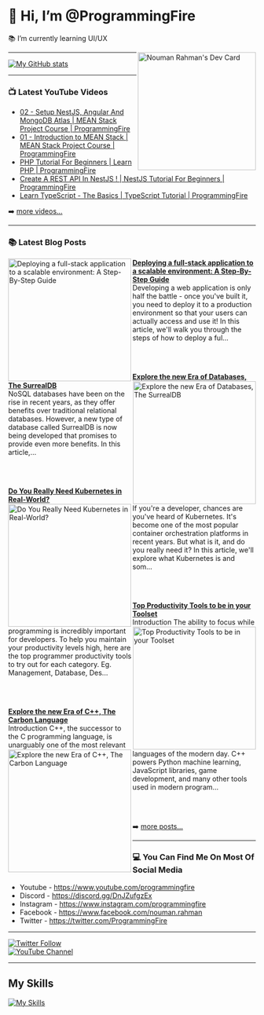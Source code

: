 # 👋 Hi, I’m @ProgrammingFire
📚 I’m currently learning UI/UX

<div align="left">
  <a href="https://app.daily.dev/programmingfire"><img align="right" width="240" src="https://api.daily.dev/devcards/86dba213ca724d5892a77340b0410d32.png?r=orz" alt="Nouman Rahman's Dev Card"/></a>
</div>

---

[![My GitHub stats](https://github-readme-stats.vercel.app/api?username=programmingfire&theme=github_dark&show_icons=true)](https://github.com/anuraghazra/github-readme-stats)

---

### 📺 Latest YouTube Videos

<!-- YOUTUBE:START -->
- [02 - Setup NestJS, Angular And MongoDB Atlas | MEAN Stack Project Course | ProgrammingFire](https://www.youtube.com/watch?v=PffxVIxLGMU)
- [01 - Introduction to MEAN Stack | MEAN Stack Project Course | ProgrammingFire](https://www.youtube.com/watch?v=uCbo1Ix3SIA)
- [PHP Tutorial For Beginners | Learn PHP | ProgrammingFire](https://www.youtube.com/watch?v=YQqQHKgmKGc)
- [Create A REST API In NestJS ! | NestJS Tutorial For Beginners | ProgrammingFire](https://www.youtube.com/watch?v=q488cm7UQIo)
- [Learn TypeScript - The Basics | TypeScript Tutorial | ProgrammingFire](https://www.youtube.com/watch?v=gmxI1zjckPQ)
<!-- YOUTUBE:END -->

➡️ [more videos...](https://youtube.com/c/ProgrammingFire)

---

### 📚 Latest Blog Posts

<!-- HASHNODE_BLOG:START -->
<p align="left">
<a href="https://programmingfire.com/how-to-deploy-a-fullstack-app-to-the-moon" title="Deploying a full-stack application to a scalable environment: A Step-By-Step Guide"><img src="https://cdn.hashnode.com/res/hashnode/image/upload/v1663520962590/lvm8sIKTb.png" alt="Deploying a full-stack application to a scalable environment: A Step-By-Step Guide" width="250px" align="left" /></a>
<a href="https://programmingfire.com/how-to-deploy-a-fullstack-app-to-the-moon" title="Deploying a full-stack application to a scalable environment: A Step-By-Step Guide"><strong>Deploying a full-stack application to a scalable environment: A Step-By-Step Guide</strong></a>
<br/> Developing a web application is only half the battle - once you've built it, you need to deploy it to a production environment so that your users can actually access and use it! In this article, we'll walk you through the steps of how to deploy a ful... </p> <br/> <br/>
<p align="left">
<a href="https://programmingfire.com/explore-the-new-era-of-databases-the-surrealdb" title="Explore the new Era of Databases, The SurrealDB"><img src="https://cdn.hashnode.com/res/hashnode/image/upload/v1663416156704/ikgg2OGtQ.png" alt="Explore the new Era of Databases, The SurrealDB" width="250px" align="right" /></a>
<a href="https://programmingfire.com/explore-the-new-era-of-databases-the-surrealdb" title="Explore the new Era of Databases, The SurrealDB"><strong>Explore the new Era of Databases, The SurrealDB</strong></a>
<br/> NoSQL databases have been on the rise in recent years, as they offer benefits over traditional relational databases. However, a new type of database called SurrealDB is now being developed that promises to provide even more benefits. In this article,... </p> <br/> <br/>
<p align="left">
<a href="https://programmingfire.com/do-you-really-need-kubernetes-in-real-world" title="Do You Really Need Kubernetes in Real-World?"><img src="https://cdn.hashnode.com/res/hashnode/image/upload/v1663408152793/NyIuXCFjX.png" alt="Do You Really Need Kubernetes in Real-World?" width="250px" align="left" /></a>
<a href="https://programmingfire.com/do-you-really-need-kubernetes-in-real-world" title="Do You Really Need Kubernetes in Real-World?"><strong>Do You Really Need Kubernetes in Real-World?</strong></a>
<br/> If you're a developer, chances are you've heard of Kubernetes. It's become one of the most popular container orchestration platforms in recent years. But what is it, and do you really need it? In this article, we'll explore what Kubernetes is and som... </p> <br/> <br/>
<p align="left">
<a href="https://programmingfire.com/top-productivity-tools-to-be-in-your-toolset" title="Top Productivity Tools to be in your Toolset"><img src="https://cdn.hashnode.com/res/hashnode/image/upload/v1663148647695/Zrn0DflS0.png" alt="Top Productivity Tools to be in your Toolset" width="250px" align="right" /></a>
<a href="https://programmingfire.com/top-productivity-tools-to-be-in-your-toolset" title="Top Productivity Tools to be in your Toolset"><strong>Top Productivity Tools to be in your Toolset</strong></a>
<br/> Introduction
The ability to focus while programming is incredibly important for developers. To help you maintain your productivity levels high, here are the top programmer productivity tools to try out for each category. Eg. Management, Database, Des... </p> <br/> <br/>
<p align="left">
<a href="https://programmingfire.com/explore-the-carbon-language" title="Explore the new Era of C++, The Carbon Language"><img src="https://cdn.hashnode.com/res/hashnode/image/upload/v1662978432311/szp8swv0M.png" alt="Explore the new Era of C++, The Carbon Language" width="250px" align="left" /></a>
<a href="https://programmingfire.com/explore-the-carbon-language" title="Explore the new Era of C++, The Carbon Language"><strong>Explore the new Era of C++, The Carbon Language</strong></a>
<br/> Introduction
C++, the successor to the C programming language, is unarguably one of the most relevant languages of the modern day. C++ powers Python machine learning, JavaScript libraries, game development, and many other tools used in modern program... </p> <br/> <br/>
<!-- HASHNODE_BLOG:END -->


➡️ [more posts...](https://programmingfire.com/)

---

### 💻 You Can Find Me On Most Of Social Media

* Youtube - https://www.youtube.com/programmingfire
* Discord - https://discord.gg/DnJZufgzEx
* Instagram - https://www.instagram.com/programmingfire
* Facebook - https://www.facebook.com/nouman.rahman
* Twitter - https://twitter.com/ProgrammingFire

---

[![Twitter Follow](https://img.shields.io/twitter/follow/ProgrammingFire?label=Follow%20On%20Twitter&style=social)](https://twitter.com/ProgrammingFire)
<br>
[![YouTube Channel](https://img.shields.io/youtube/channel/subscribers/UCWOD0-JKR1WfpEf_MhdY2pw?label=Subscribe%20On%20YouTube&style=social)](https://youtube.com/c/ProgrammingFire)

---

## My Skills
[![My Skills](https://skillicons.dev/icons?i=dotnet,cs,js,ts,html,css,wasm,git,vscode,docker,kubernetes,redis,postgres,mongodb,md,linux,graphql,go,figma)](https://skillicons.dev)
